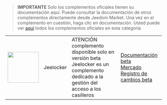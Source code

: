 
>**IMPORTANTE**
>Solo los complementos oficiales tienen su documentación aquí. Puede consultar la documentación de otros complementos directamente desde Jeedom Market. Una vez en el complemento en cuestión, haga clic en documentación.
>Usted puede ver [aquí](https://market.jeedom.com/index.php?v=d&p=market&type=plugin&categorie=Jeelocker) todos los complementos oficiales en esta categoría


| | | | |
|--- | --- | --- | ---|
|<img src="./beta/._icon.png" class="pluginLogo" width="100" />|Jeelocker|ATENCIÓN complemento disponible solo en versión beta<br/>Jeelocker es un complemento dedicado a la gestión del acceso a los casilleros|[Documentación beta](./beta/index.md)<br/>[Mercado](https://market.jeedom.com/index.php?v=d&p=market_display&id=4237)<br/>[Registro de cambios beta](./beta/changelog.md)|

